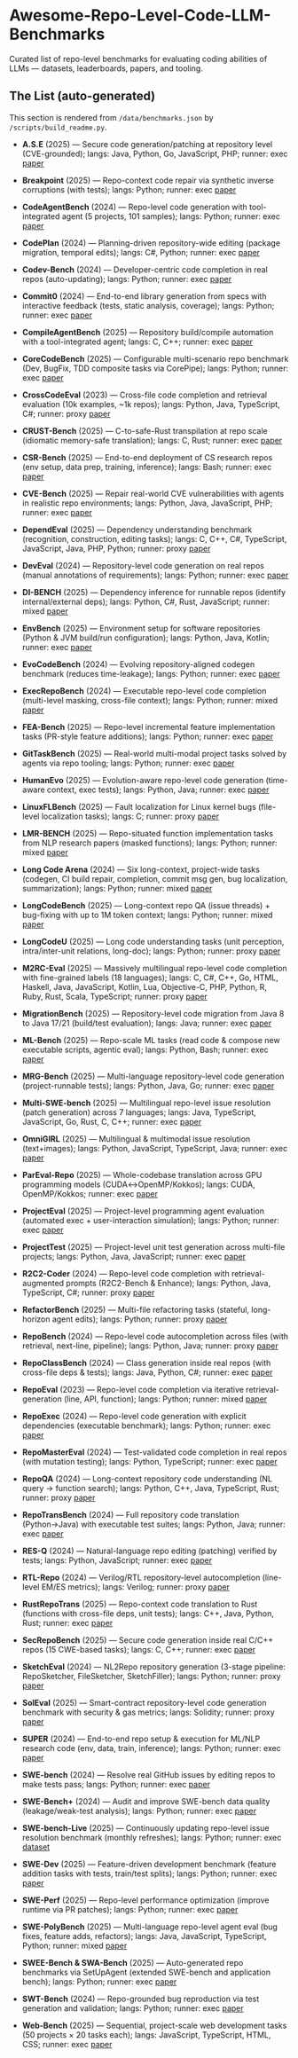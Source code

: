 # Awesome-Repo-Level-Code-LLM-Benchmarks
Curated list of repo-level benchmarks for evaluating coding abilities of LLMs — datasets, leaderboards, papers, and tooling. 

## The List (auto-generated)
This section is rendered from `/data/benchmarks.json` by `/scripts/build_readme.py`.

<!-- START:LIST -->
- **A.S.E** (2025) — Secure code generation/patching at repository level (CVE-grounded); langs: Java, Python, Go, JavaScript, PHP; runner: exec
  [paper](https://arxiv.org/abs/2508.18106)

- **Breakpoint** (2025) — Repo-context code repair via synthetic inverse corruptions (with tests); langs: Python; runner: exec
  [paper](https://arxiv.org/abs/2506.00172)

- **CodeAgentBench** (2024) — Repo-level code generation with tool-integrated agent (5 projects, 101 samples); langs: Python; runner: exec
  [paper](https://arxiv.org/abs/2401.07339)

- **CodePlan** (2024) — Planning-driven repository-wide editing (package migration, temporal edits); langs: C#, Python; runner: exec
  [paper](https://arxiv.org/abs/2309.12499)

- **Codev-Bench** (2024) — Developer-centric code completion in real repos (auto-updating); langs: Python; runner: exec
  [paper](https://arxiv.org/abs/2410.01353)

- **Commit0** (2024) — End-to-end library generation from specs with interactive feedback (tests, static analysis, coverage); langs: Python; runner: exec
  [paper](https://arxiv.org/abs/2412.01769)

- **CompileAgentBench** (2025) — Repository build/compile automation with a tool-integrated agent; langs: C, C++; runner: exec
  [paper](https://aclanthology.org/2025.acl-long.103.pdf)

- **CoreCodeBench** (2025) — Configurable multi-scenario repo benchmark (Dev, BugFix, TDD composite tasks via CorePipe); langs: Python; runner: exec
  [paper](https://arxiv.org/abs/2507.05281)

- **CrossCodeEval** (2023) — Cross-file code completion and retrieval evaluation (10k examples, ~1k repos); langs: Python, Java, TypeScript, C#; runner: proxy
  [paper](https://arxiv.org/abs/2310.11248)

- **CRUST-Bench** (2025) — C-to-safe-Rust transpilation at repo scale (idiomatic memory-safe translation); langs: C, Rust; runner: exec
  [paper](https://arxiv.org/abs/2504.15254)

- **CSR-Bench** (2025) — End-to-end deployment of CS research repos (env setup, data prep, training, inference); langs: Bash; runner: exec
  [paper](https://arxiv.org/abs/2502.06111)

- **CVE-Bench** (2025) — Repair real-world CVE vulnerabilities with agents in realistic repo environments; langs: Python, Java, JavaScript, PHP; runner: exec
  [paper](https://aclanthology.org/2025.naacl-long.212/)

- **DependEval** (2025) — Dependency understanding benchmark (recognition, construction, editing tasks); langs: C, C++, C#, TypeScript, JavaScript, Java, PHP, Python; runner: proxy
  [paper](https://arxiv.org/abs/2503.06689)

- **DevEval** (2024) — Repository-level code generation on real repos (manual annotations of requirements); langs: Python; runner: exec
  [paper](https://arxiv.org/abs/2405.19856)

- **DI-BENCH** (2025) — Dependency inference for runnable repos (identify internal/external deps); langs: Python, C#, Rust, JavaScript; runner: mixed
  [paper](https://arxiv.org/abs/2501.13699)

- **EnvBench** (2025) — Environment setup for software repositories (Python & JVM build/run configuration); langs: Python, Java, Kotlin; runner: exec
  [paper](https://arxiv.org/abs/2503.14443)

- **EvoCodeBench** (2024) — Evolving repository-aligned codegen benchmark (reduces time-leakage); langs: Python; runner: exec
  [paper](https://arxiv.org/abs/2404.00599)

- **ExecRepoBench** (2024) — Executable repo-level code completion (multi-level masking, cross-file context); langs: Python; runner: mixed
  [paper](https://arxiv.org/abs/2412.11990)

- **FEA-Bench** (2025) — Repo-level incremental feature implementation tasks (PR-style feature additions); langs: Python; runner: exec
  [paper](https://arxiv.org/abs/2503.06680)

- **GitTaskBench** (2025) — Real-world multi-modal project tasks solved by agents via repo tooling; langs: Python; runner: exec
  [paper](https://arxiv.org/html/2508.18993v1)

- **HumanEvo** (2025) — Evolution-aware repo-level code generation (time-aware context, exec tests); langs: Python, Java; runner: exec
  [paper](https://arxiv.org/abs/2406.06918)

- **LinuxFLBench** (2025) — Fault localization for Linux kernel bugs (file-level localization tasks); langs: C; runner: proxy
  [paper](https://arxiv.org/abs/2505.19489)

- **LMR-BENCH** (2025) — Repo-situated function implementation tasks from NLP research papers (masked functions); langs: Python; runner: mixed
  [paper](https://arxiv.org/abs/2506.17335)

- **Long Code Arena** (2024) — Six long-context, project-wide tasks (codegen, CI build repair, completion, commit msg gen, bug localization, summarization); langs: Python; runner: mixed
  [paper](https://arxiv.org/abs/2406.11612)

- **LongCodeBench** (2025) — Long-context repo QA (issue threads) + bug-fixing with up to 1M token context; langs: Python; runner: mixed
  [paper](https://arxiv.org/abs/2505.07897)

- **LongCodeU** (2025) — Long code understanding tasks (unit perception, intra/inter-unit relations, long-doc); langs: Python; runner: proxy
  [paper](https://arxiv.org/abs/2503.04359)

- **M2RC-Eval** (2025) — Massively multilingual repo-level code completion with fine-grained labels (18 languages); langs: C, C#, C++, Go, HTML, Haskell, Java, JavaScript, Kotlin, Lua, Objective-C, PHP, Python, R, Ruby, Rust, Scala, TypeScript; runner: proxy
  [paper](https://arxiv.org/abs/2410.21157)

- **MigrationBench** (2025) — Repository-level code migration from Java 8 to Java 17/21 (build/test evaluation); langs: Java; runner: exec
  [paper](https://arxiv.org/abs/2505.09569)

- **ML-Bench** (2025) — Repo-scale ML tasks (read code & compose new executable scripts, agentic eval); langs: Python, Bash; runner: exec
  [paper](https://arxiv.org/abs/2311.09835)

- **MRG-Bench** (2025) — Multi-language repository-level code generation (project-runnable tests); langs: Python, Java, Go; runner: exec
  [paper](https://arxiv.org/abs/2508.02998)

- **Multi-SWE-bench** (2025) — Multilingual repo-level issue resolution (patch generation) across 7 languages; langs: Java, TypeScript, JavaScript, Go, Rust, C, C++; runner: exec
  [paper](https://arxiv.org/pdf/2504.02605)

- **OmniGIRL** (2025) — Multilingual & multimodal issue resolution (text+images); langs: Python, JavaScript, TypeScript, Java; runner: exec
  [paper](https://arxiv.org/abs/2505.04606)

- **ParEval-Repo** (2025) — Whole-codebase translation across GPU programming models (CUDA↔OpenMP/Kokkos); langs: CUDA, OpenMP/Kokkos; runner: exec
  [paper](https://arxiv.org/abs/2506.20938)

- **ProjectEval** (2025) — Project-level programming agent evaluation (automated exec + user-interaction simulation); langs: Python; runner: exec
  [paper](https://arxiv.org/abs/2503.07010)

- **ProjectTest** (2025) — Project-level unit test generation across multi-file projects; langs: Python, Java, JavaScript; runner: exec
  [paper](https://arxiv.org/abs/2502.06556)

- **R2C2-Coder** (2024) — Repo-level code completion with retrieval-augmented prompts (R2C2-Bench & Enhance); langs: Python, Java, TypeScript, C#; runner: proxy
  [paper](https://arxiv.org/abs/2406.01359)

- **RefactorBench** (2025) — Multi-file refactoring tasks (stateful, long-horizon agent edits); langs: Python; runner: proxy
  [paper](https://arxiv.org/abs/2503.07832)

- **RepoBench** (2024) — Repo-level code autocompletion across files (with retrieval, next-line, pipeline); langs: Python, Java; runner: proxy
  [paper](https://arxiv.org/abs/2306.03091)

- **RepoClassBench** (2024) — Class generation inside real repos (with cross-file deps & tests); langs: Java, Python, C#; runner: exec
  [paper](https://arxiv.org/html/2405.01573v2)

- **RepoEval** (2023) — Repo-level code completion via iterative retrieval-generation (line, API, function); langs: Python; runner: mixed
  [paper](https://arxiv.org/abs/2303.12570)

- **RepoExec** (2024) — Repo-level code generation with explicit dependencies (executable benchmark); langs: Python; runner: exec
  [paper](https://arxiv.org/abs/2406.11927v2)

- **RepoMasterEval** (2024) — Test-validated code completion in real repos (with mutation testing); langs: Python, TypeScript; runner: exec
  [paper](https://arxiv.org/abs/2408.03519)

- **RepoQA** (2024) — Long-context repository code understanding (NL query → function search); langs: Python, C++, Java, TypeScript, Rust; runner: proxy
  [paper](https://arxiv.org/abs/2406.06025)

- **RepoTransBench** (2024) — Full repository code translation (Python→Java) with executable test suites; langs: Python, Java; runner: exec
  [paper](https://arxiv.org/abs/2412.17744)

- **RES-Q** (2024) — Natural-language repo editing (patching) verified by tests; langs: Python, JavaScript; runner: exec
  [paper](https://arxiv.org/abs/2406.16801)

- **RTL-Repo** (2024) — Verilog/RTL repository-level autocompletion (line-level EM/ES metrics); langs: Verilog; runner: proxy
  [paper](https://arxiv.org/pdf/2405.17378)

- **RustRepoTrans** (2025) — Repo-context code translation to Rust (functions with cross-file deps, unit tests); langs: C++, Java, Python, Rust; runner: exec
  [paper](https://arxiv.org/abs/2411.13990)

- **SecRepoBench** (2025) — Secure code generation inside real C/C++ repos (15 CWE-based tasks); langs: C, C++; runner: exec
  [paper](https://arxiv.org/abs/2504.21205)

- **SketchEval** (2024) — NL2Repo repository generation (3-stage pipeline: RepoSketcher, FileSketcher, SketchFiller); langs: Python; runner: proxy
  [paper](https://arxiv.org/abs/2403.16443)

- **SolEval** (2025) — Smart-contract repository-level code generation benchmark with security & gas metrics; langs: Solidity; runner: proxy
  [paper](https://arxiv.org/abs/2502.18793)

- **SUPER** (2024) — End-to-end repo setup & execution for ML/NLP research code (env, data, train, inference); langs: Python; runner: exec
  [paper](https://arxiv.org/abs/2409.07440)

- **SWE-bench** (2024) — Resolve real GitHub issues by editing repos to make tests pass; langs: Python; runner: exec
  [paper](https://arxiv.org/abs/2310.06770)

- **SWE-Bench+** (2024) — Audit and improve SWE-bench data quality (leakage/weak-test analysis); langs: Python; runner: exec
  [paper](https://arxiv.org/abs/2410.06992)

- **SWE-bench-Live** (2025) — Continuously updating repo-level issue resolution benchmark (monthly refreshes); langs: Python; runner: exec
  [dataset](https://swe-bench-live.github.io/)

- **SWE-Dev** (2025) — Feature-driven development benchmark (feature addition tasks with tests, train/test splits); langs: Python; runner: exec
  [paper](https://ar5iv.org/abs/2505.16975)

- **SWE-Perf** (2025) — Repo-level performance optimization (improve runtime via PR patches); langs: Python; runner: exec
  [paper](https://arxiv.org/html/2507.12415v1)

- **SWE-PolyBench** (2025) — Multi-language repo-level agent eval (bug fixes, feature adds, refactors); langs: Java, JavaScript, TypeScript, Python; runner: mixed
  [paper](https://arxiv.org/abs/2504.08703)

- **SWEE-Bench & SWA-Bench** (2025) — Auto-generated repo benchmarks via SetUpAgent (extended SWE-bench and application bench); langs: Python; runner: exec
  [paper](https://icml.cc/virtual/2025/poster/43922)

- **SWT-Bench** (2024) — Repo-grounded bug reproduction via test generation and validation; langs: Python; runner: exec
  [paper](https://proceedings.neurips.cc/paper_files/paper/2024/hash/94f093b41fc2666376fb1f667fe282f3-Abstract-Conference.html)

- **Web-Bench** (2025) — Sequential, project-scale web development tasks (50 projects × 20 tasks each); langs: JavaScript, TypeScript, HTML, CSS; runner: exec
  [paper](https://arxiv.org/abs/2505.07473)
<!-- END:LIST -->
